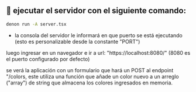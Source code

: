 ## 🚀 ejecutar el servidor con el siguiente comando:

```sh
denon run -A server.tsx
```

- la consola del servidor le informará en que puerto se está ejecutando (esto es personalizable desde la constante "PORT")

luego ingresar en un navegador e ir a url: "https://localhost:8080/" (8080 es el puerto configurado por defecto)

se verá la aplicación con un formulario que hará un POST al endpoint "/colors, este utiliza una función que añade un color nuevo a un arreglo ("array") de string que almacena los colores ingresados en memoria. 
